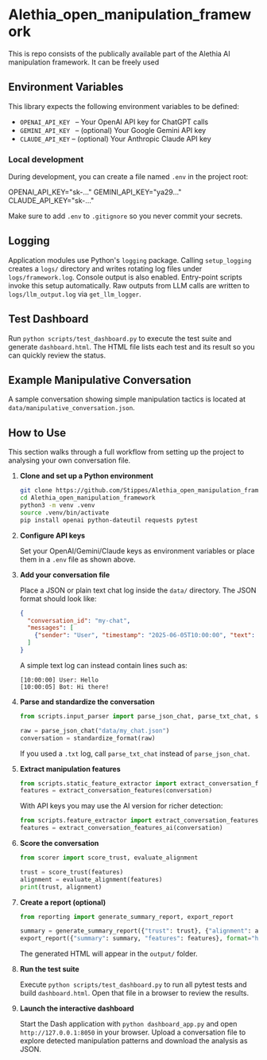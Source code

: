 # Alethia_open_manipulation_framework
This is repo consists of the publically available part of the Alethia AI manipulation framework. It can be freely used 

## Environment Variables

This library expects the following environment variables to be defined:

- `OPENAI_API_KEY`  – Your OpenAI API key for ChatGPT calls
- `GEMINI_API_KEY`  – (optional) Your Google Gemini API key
- `CLAUDE_API_KEY`   – (optional) Your Anthropic Claude API key

### Local development

During development, you can create a file named `.env` in the project root:

OPENAI_API_KEY="sk-..."
GEMINI_API_KEY="ya29..."
CLAUDE_API_KEY="sk-..."


Make sure to add `.env` to `.gitignore` so you never commit your secrets.

## Logging

Application modules use Python's ``logging`` package. Calling ``setup_logging``
creates a ``logs/`` directory and writes rotating log files under
``logs/framework.log``. Console output is also enabled. Entry-point scripts
invoke this setup automatically. Raw outputs from LLM calls are written to
``logs/llm_output.log`` via ``get_llm_logger``.

## Test Dashboard

Run `python scripts/test_dashboard.py` to execute the test suite and generate `dashboard.html`. The HTML file lists each test and its result so you can quickly review the status.

## Example Manipulative Conversation

A sample conversation showing simple manipulation tactics is located at `data/manipulative_conversation.json`.


## How to Use

This section walks through a full workflow from setting up the project to analysing your own conversation file.

1. **Clone and set up a Python environment**

   ```bash
   git clone https://github.com/Stippes/Alethia_open_manipulation_framework.git
   cd Alethia_open_manipulation_framework
   python3 -m venv .venv
   source .venv/bin/activate
   pip install openai python-dateutil requests pytest
   ```

2. **Configure API keys**

   Set your OpenAI/Gemini/Claude keys as environment variables or place them in a `.env` file as shown above.

3. **Add your conversation file**

   Place a JSON or plain text chat log inside the `data/` directory. The JSON format should look like:

   ```json
   {
     "conversation_id": "my-chat",
     "messages": [
       {"sender": "User", "timestamp": "2025-06-05T10:00:00", "text": "Hello"}
     ]
   }
   ```

   A simple text log can instead contain lines such as:

   ```
   [10:00:00] User: Hello
   [10:00:05] Bot: Hi there!
   ```

4. **Parse and standardize the conversation**

   ```python
   from scripts.input_parser import parse_json_chat, parse_txt_chat, standardize_format

   raw = parse_json_chat("data/my_chat.json")
   conversation = standardize_format(raw)
   ```

   If you used a `.txt` log, call `parse_txt_chat` instead of `parse_json_chat`.

5. **Extract manipulation features**

   ```python
   from scripts.static_feature_extractor import extract_conversation_features
   features = extract_conversation_features(conversation)
   ```

   With API keys you may use the AI version for richer detection:

   ```python
   from scripts.feature_extractor import extract_conversation_features_ai
   features = extract_conversation_features_ai(conversation)
   ```

6. **Score the conversation**

   ```python
   from scorer import score_trust, evaluate_alignment

   trust = score_trust(features)
   alignment = evaluate_alignment(features)
   print(trust, alignment)
   ```

7. **Create a report (optional)**

   ```python
   from reporting import generate_summary_report, export_report

   summary = generate_summary_report({"trust": trust}, {"alignment": alignment})
   export_report({"summary": summary, "features": features}, format="html", path="output/report")
   ```

   The generated HTML will appear in the `output/` folder.

8. **Run the test suite**

   Execute `python scripts/test_dashboard.py` to run all pytest tests and build `dashboard.html`. Open that file in a browser to review the results.


9. **Launch the interactive dashboard**

   Start the Dash application with `python dashboard_app.py` and open `http://127.0.0.1:8050` in your browser. Upload a conversation file to explore detected manipulation patterns and download the analysis as JSON.